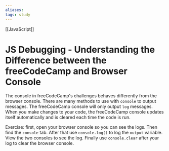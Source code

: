 ```yaml
---
aliases:
tags: study
---
```

[[JavaScript]]
# JS Debugging - Understanding the Difference between the freeCodeCamp and Browser Console
The console in freeCodeCamp's challenges behaves differently from the browser console.
There are many methods to use with `console` to output messages. The freeCodeCamp console will only output `log` messages.
When you make changes to your code, the freeCodeCamp console updates itself automatically and is cleared each time the code is run.

Exercise: first, open your browser console so you can see the logs. Then find the `console` tab.
After that use `console.log()` to log the `output` variable. View the two consoles to see the log. Finally use `console.clear` after your log to clear the browser console.